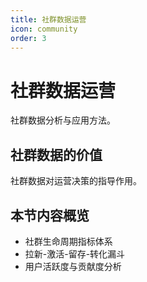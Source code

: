 ```yaml
---
title: 社群数据运营
icon: community
order: 3
---
```


# 社群数据运营

社群数据分析与应用方法。

## 社群数据的价值

社群数据对运营决策的指导作用。

## 本节内容概览

- 社群生命周期指标体系
- 拉新-激活-留存-转化漏斗
- 用户活跃度与贡献度分析

